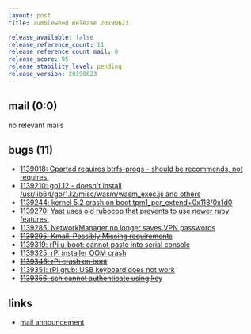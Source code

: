 ```yaml
---
layout: post
title: Tumbleweed Release 20190623

release_available: false
release_reference_count: 11
release_reference_count_mail: 0
release_score: 95
release_stability_level: pending
release_version: 20190623
---
```


## mail (0:0)

no relevant mails

## bugs (11)

<!--more-->

- [1139018: Gparted requires btrfs-progs - should be recommends, not requires.](https://bugzilla.opensuse.org/show_bug.cgi?id=1139018)
- [1139210: go1.12 - doesn't install /usr/lib64/go/1.12/misc/wasm/wasm_exec.js and others](https://bugzilla.opensuse.org/show_bug.cgi?id=1139210)
- [1139244: kernel 5.2 crash on boot tpm1_pcr_extend+0x118/0x1d0](https://bugzilla.opensuse.org/show_bug.cgi?id=1139244)
- [1139270: Yast uses old rubocop that prevents to use newer ruby features.](https://bugzilla.opensuse.org/show_bug.cgi?id=1139270)
- [1139285: NetworkManager no longer saves VPN passwords](https://bugzilla.opensuse.org/show_bug.cgi?id=1139285)
- ~~[1139295: Kmail: Possibly Missing requirements](https://bugzilla.opensuse.org/show_bug.cgi?id=1139295)~~
- [1139319: rPi u-boot: cannot paste into serial console](https://bugzilla.opensuse.org/show_bug.cgi?id=1139319)
- [1139325: rPi installer OOM crash](https://bugzilla.opensuse.org/show_bug.cgi?id=1139325)
- ~~[1139346: rPi crash on boot](https://bugzilla.opensuse.org/show_bug.cgi?id=1139346)~~
- [1139351: rPi grub: USB keyboard does not work](https://bugzilla.opensuse.org/show_bug.cgi?id=1139351)
- ~~[1139356: ssh cannot authenticate using key](https://bugzilla.opensuse.org/show_bug.cgi?id=1139356)~~



## links

- [mail announcement](https://lists.opensuse.org/opensuse-factory/2019-06/msg00409.html)
